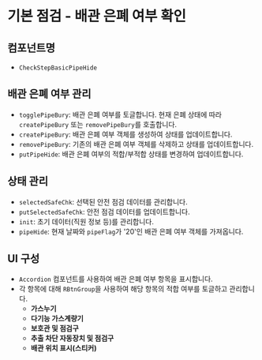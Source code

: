 # 기본 점검 - 배관 은폐 여부 확인

## 컴포넌트명

- `CheckStepBasicPipeHide`

## 배관 은폐 여부 관리

- `togglePipeBury`: 배관 은폐 여부를 토글합니다. 현재 은폐 상태에 따라 `createPipeBury` 또는 `removePipeBury`를 호출합니다.
- `createPipeBury`: 배관 은폐 여부 객체를 생성하여 상태를 업데이트합니다.
- `removePipeBury`: 기존의 배관 은폐 여부 객체를 삭제하고 상태를 업데이트합니다.
- `putPipeHide`: 배관 은폐 여부의 적합/부적합 상태를 변경하여 업데이트합니다.

## 상태 관리

- `selectedSafeChk`: 선택된 안전 점검 데이터를 관리합니다.
- `putSelectedSafeChk`: 안전 점검 데이터를 업데이트합니다.
- `init`: 초기 데이터(직원 정보 등)를 관리합니다.
- `pipeHide`: 현재 날짜와 `pipeFlag`가 '20'인 배관 은폐 여부 객체를 가져옵니다.

## UI 구성

- `Accordion` 컴포넌트를 사용하여 배관 은폐 여부 항목을 표시합니다.
- 각 항목에 대해 `RBtnGroup`을 사용하여 해당 항목의 적합 여부를 토글하고 관리합니다.
  - **가스누기**
  - **다기능 가스계량기**
  - **보호관 및 점검구**
  - **추출 차단 자동장치 및 점검구**
  - **배관 위치 표시(스티커)**
